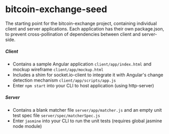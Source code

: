 # bitcoin-exchange-seed
The starting point for the bitcoin-exchange project, containing individual client and server applications.
Each application has their own package.json, to prevent cross-pollination of dependencies between client and server-side.

##### Client
* Contains a sample Angular application ```client/app/index.html``` and mockup wireframe ```client/app/mockup.html```
* Includes a shim for socket.io-client to integrate it with Angular's change detection mechanism ```client/app/scripts/app.js```
* Enter ```npm start``` into your CLI to host application (using http-server)

##### Server
* Contains a blank matcher file ```server/app/matcher.js``` and an empty unit test spec file ```server/spec/matcherSpec.js```
* Enter ```jasmine``` into your CLI to run the unit tests (requires global jasmine node module)

